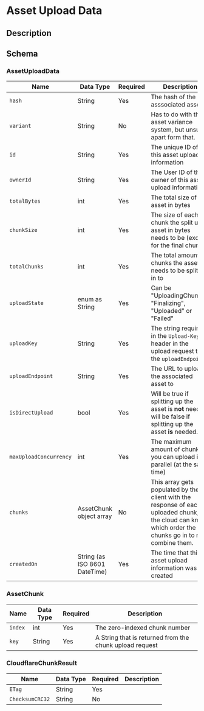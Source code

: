 # Asset Upload Data
## Description

## Schema
### AssetUploadData
| Name | Data Type | Required | Description |
| --- | --- | --- | --- |
| `hash` | String | Yes | The hash of the asssociated asset |
| `variant` | String | No | Has to do with the asset variance system, but unsure apart form that.
| `id` | String | Yes | The unique ID of this asset upload information |
| `ownerId` | String | Yes | The User ID of the owner of this asset upload information |
| `totalBytes` | int | Yes | The total size of the asset in bytes |
| `chunkSize` | int | Yes | The size of each chunk the split up asset in bytes needs to be (except for the final chunk) |
| `totalChunks` | int | Yes | The total amount of chunks the asset needs to be split up in to |
| `uploadState` | enum as String | Yes | Can be "UploadingChunks", "Finalizing", "Uploaded" or "Failed" |
| `uploadKey` | String | Yes | The string required in the `Upload-Key` header in the upload request to the `uploadEndpoint` |
| `uploadEndpoint` | String | Yes | The URL to upload the associated asset to |
| `isDirectUpload` | bool | Yes | Will be true if splitting up the asset is **not** needed, will be false if splitting up the asset **is** needed. |
| `maxUploadConcurrency` | int | Yes | The maximum amount of chunks you can upload in parallel (at the same time) |
| `chunks` | AssetChunk object array | No | This array gets populated by the client with the response of each uploaded chunk, so the cloud can know which order the chunks go in to re-combine them. |
| `createdOn` | String (as ISO 8601 DateTime) | Yes | The time that this asset upload information was created

### AssetChunk
| Name | Data Type | Required | Description |
| --- | --- | --- | --- |
| `index` | int | Yes | The zero-indexed chunk number
| `key` | String | Yes | A String that is returned from the chunk upload request

### CloudflareChunkResult
| Name | Data Type | Required | Description |
| --- | --- | --- | --- |
| `ETag` | String | Yes |
| `ChecksumCRC32` | String | No | 